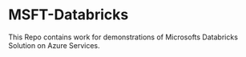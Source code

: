 # MSFT-Databricks
This Repo contains work for demonstrations of Microsofts Databricks Solution on Azure Services.
